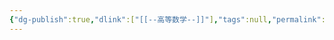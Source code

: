 ```yaml
---
{"dg-publish":true,"dlink":["[[--高等数学--]]"],"tags":null,"permalink":"/038-数字科学/math/线性代数/线性方程组的解的结构/","dgPassFrontmatter":true}
---
```

